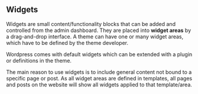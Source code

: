 ## Widgets

Widgets are small content/functionality blocks that can be added and controlled from the admin dashboard. They are placed into **widget areas** by a drag-and-drop interface. A theme can have one or many widget areas, which have to be defined by the theme developer.

Wordpress comes with default widgets which can be extended with a plugin or definitions in the theme. 

The main reason to use widgets is to include general content not bound to a specific page or post. As all widget areas are defined in templates, all pages and posts on the website will show all widgets applied to that template/area.
